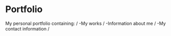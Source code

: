 # Portfolio
My personal portfolio containing:
/
-My works
/
-Information about me
/
-My contact information
/
